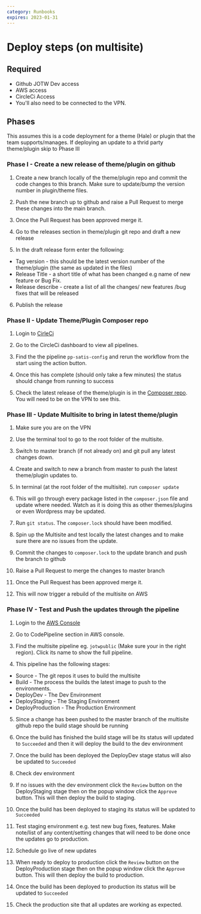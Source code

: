 ```yaml
---
category: Runbooks
expires: 2023-01-31
---
```


# Deploy steps (on multisite)

## Required

* Github JOTW Dev access
* AWS access
* CircleCi Access
* You'll also need to be connected to the VPN.

## Phases

This assumes this is a code deployment for a theme (Hale) or plugin that the team supports/manages. If deploying an update to a  thrid party theme/plugin skip to Phase III

### Phase I - Create a new release of theme/plugin on github
1. Create a new branch locally of the theme/plugin repo and commit the code changes to this branch. Make sure to update/bump the version number in plugin/theme files.

2. Push the new branch up to github and raise a Pull Request to merge these changes into the main branch.

3. Once the Pull Request has been approved merge it.

4. Go to the releases section in theme/plugin git repo and draft a new release

5. In the draft release form enter the following:
- Tag version - this should be the latest version number of the theme/plugin (the same as updated in the files)
- Release Title - a short title of what has been changed e.g name of new feature or Bug Fix. 
- Release describe - create a list of all the changes/ new features /bug fixes that will be released

6. Publish the release

### Phase II - Update Theme/Plugin Composer repo

1. Login to [CirleCi](https://circleci.com/vcs-authorize/)

2. Go to the CircleCi dashboard to view all pipelines. 

3. Find the the pipeline `pp-satis-config` and rerun the workflow from the start using the action button. 

4. Once this has complete (should only take a few minutes) the status should change from running to success 

5. Check the latest release of the theme/plugin is in the [Composer repo](https://composer.wp.dsd.io/). You will need to be on the VPN to see this.


### Phase III - Update Multisite to bring in latest theme/plugin

1. Make sure you are on the VPN

1. Use the terminal tool to go to the root folder of the multisite. 

2. Switch to master branch (if not already on) and git pull any latest changes down.

3. Create and switch to new a branch from master to push the latest theme/plugin updates to.

4. In terminal (at the root folder of the multisite). run `composer update`

5. This will go through every package listed in the `composer.json` file and update where needed. Watch as it is doing this as other themes/plugins or even Wordpress may be updated.

6. Run `git status`. The `composer.lock` should have been modified. 

7. Spin up the Multisite and test locally the latest changes and to make sure there are no issues from the update.

8. Commit the changes to `composer.lock` to the update branch and push the branch to github

9. Raise a Pull Request to merge the changes to master branch

10. Once the Pull Request has been approved merge it. 

11. This will now trigger a rebuild of the multisite on AWS


### Phase IV - Test and Push the updates through the pipeline

1. Login to the [AWS Console](https://aws.amazon.com/console/) 

2. Go to CodePipeline section in AWS console.

3. Find the multisite pipeline eg. `jotwpublic` (Make sure your in the right region). Click its name to show the full pipeline.

4. This pipeline has the following stages:
- Source - The git repos it uses to build the multisite
- Build - The process the builds the latest image to push to the environments.
- DeployDev - The Dev Environment
- DeployStaging - The Staging Environment
- DeployProduction - The Production Environment

5. Since a change has been pushed to the master branch of the multisite github repo the build stage should be running

6. Once the build has finished the build stage will be its status will updated to `Succeeded` and then it will deploy the build to the dev environment 

7. Once the build has been deployed the DeployDev stage status will also be updated to `Succeeded`

8. Check dev environment

9. If no issues with the dev environment click the `Review` button on the DeployStaging stage then on the popup window click the `Approve` button. This will then deploy the build to staging.

10. Once the build has been deployed to staging its status will be updated to `Succeeded` 

11. Test staging environment e.g. test new bug fixes, features. Make note/list of any content/setting changes that will need to be done  once the updates go to production.

12. Schedule go live of new updates

13. When ready to deploy to production click the `Review` button on the DeployProduction stage then on the popup window click the `Approve` button.  This will then deploy the build to production.

14. Once the build has been deployed to production its status will be updated to `Succeeded` 

15. Check the production site that all updates are working as expected.


